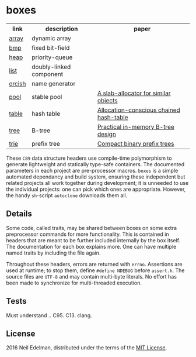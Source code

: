 # boxes #

<table><tr>
	<th>link</th>
	<th>description</th>
	<th>paper</th>
</tr><tr>
	<td><a href="https://github.com/neil-edelman/array">array</a></td>
	<td>dynamic array</td>
	<td></td>
</tr><tr>
	<td><a href = "https://github.com/neil-edelman/bmp">bmp</a></td>
	<td>fixed bit-field</td>
	<td></td>
</tr><tr>
	<td><a href = "https://github.com/neil-edelman/heap">heap</a></td>
	<td>priority-queue</td>
	<td></td>
</tr><tr>
	<td><a href = "https://github.com/neil-edelman/list">list</a></td>
	<td>doubly-linked component</td>
	<td></td>
</tr><tr>
	<td><a href = "https://github.com/neil-edelman/orcish">orcish</a></td>
	<td>name generator</td>
	<td></td>
</tr><tr>
	<td><a href = "https://github.com/neil-edelman/pool">pool</a></td>
	<td>stable pool</td>
	<td><a href = "https://github.com/neil-edelman/pool/blob/master/doc/pool.pdf">A slab-allocator for similar objects</a></td>
</tr><tr>
	<td><a href = "https://github.com/neil-edelman/table">table</a></td>
	<td>hash table</td>
	<td><a href = "https://github.com/neil-edelman/table/blob/master/doc/table.pdf">Allocation-conscious chained hash-table</a></td>
</tr><tr>
	<td><a href = "https://github.com/neil-edelman/tree">tree</a></td>
	<td>B-tree</td>
	<td><a href = "https://github.com/neil-edelman/tree/blob/master/doc/tree.pdf">Practical in-memory B-tree design</a></td>
</tr><tr>
	<td><a href = "https://github.com/neil-edelman/trie">trie</a></td>
	<td>prefix tree</td>
	<td><a href = "https://github.com/neil-edelman/trie/blob/master/doc/trie.pdf">Compact binary prefix trees</a></td>
</tr></table>

These `C89` data structure headers use compile-time polymorphism
to generate lightweight and statically type-safe containers.  The
documented parameters in each project are pre-processor macros.
`boxes` is a simple automated dependancy and build system, ensuring
these independent but related projects all work together during
development; it is unneeded to use the individual projects: one can
pick which ones are appropriate. However, the handy `sh`-script
`autoclone` downloads them all.

## Details ##

Some code, called traits, may be shared between boxes on some extra
preprocessor commands for more functionality. This is contained in
headers that are meant to be further included internally by the box
itself. The documentation for each box explains more. One can have
multiple named traits by including the file again.

Throughout these headers, errors are returned with `errno`. Assertions
are used at runtime; to stop them, define `#define NDEBUG` before
`assert.h`. The source files are `UTF-8` and may contain multi-byte
literals. No effort has been made to synchronize for multi-threaded
execution.

## Tests ##

Must understand .. C95. C13. clang. 

## License ##

2016 Neil Edelman, distributed under the terms of the [MIT
License](https://opensource.org/licenses/MIT).
